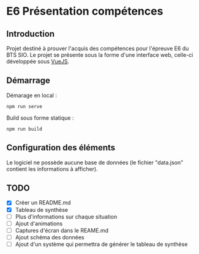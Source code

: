 # E6 Présentation compétences
## Introduction
Projet destiné à prouver l'acquis des compétences pour l'épreuve E6 du BTS SIO. Le projet se présente sous la forme d'une interface web, celle-ci développée sous [VueJS](https://vuejs.org/).
## Démarrage
Démarage en local :
```
npm run serve
```
Build sous forme statique :
```
npm run build
```
## Configuration des éléments
Le logiciel ne possède aucune base de données (le fichier "data.json" contient les informations à afficher).
## TODO
- [x] Créer un README.md
- [x] Tableau de synthèse
- [ ] Plus d'informations sur chaque situation
- [ ] Ajout d'animations
- [ ] Captures d'écran dans le REAME.md
- [ ] Ajout schéma des données
- [ ] Ajout d'un système qui permettra de générer le tableau de synthèse